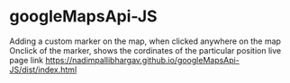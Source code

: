 # googleMapsApi-JS
Adding a custom marker on the map, when clicked anywhere on the map
Onclick of the marker, shows the cordinates of the particular position
live page link https://nadimpallibhargav.github.io/googleMapsApi-JS/dist/index.html
